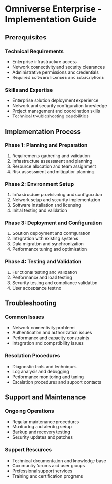 # Omniverse Enterprise - Implementation Guide

## Prerequisites

### Technical Requirements
- Enterprise infrastructure access
- Network connectivity and security clearances
- Administrative permissions and credentials
- Required software licenses and subscriptions

### Skills and Expertise
- Enterprise solution deployment experience
- Network and security configuration knowledge
- Project management and coordination skills
- Technical troubleshooting capabilities

## Implementation Process

### Phase 1: Planning and Preparation
1. Requirements gathering and validation
2. Infrastructure assessment and planning
3. Resource allocation and team assignment
4. Risk assessment and mitigation planning

### Phase 2: Environment Setup
1. Infrastructure provisioning and configuration
2. Network setup and security implementation
3. Software installation and licensing
4. Initial testing and validation

### Phase 3: Deployment and Configuration
1. Solution deployment and configuration
2. Integration with existing systems
3. Data migration and synchronization
4. Performance tuning and optimization

### Phase 4: Testing and Validation
1. Functional testing and validation
2. Performance and load testing
3. Security testing and compliance validation
4. User acceptance testing

## Troubleshooting

### Common Issues
- Network connectivity problems
- Authentication and authorization issues
- Performance and capacity constraints
- Integration and compatibility issues

### Resolution Procedures
- Diagnostic tools and techniques
- Log analysis and debugging
- Performance monitoring and tuning
- Escalation procedures and support contacts

## Support and Maintenance

### Ongoing Operations
- Regular maintenance procedures
- Monitoring and alerting setup
- Backup and recovery testing
- Security updates and patches

### Support Resources
- Technical documentation and knowledge base
- Community forums and user groups
- Professional support services
- Training and certification programs
